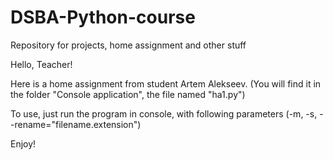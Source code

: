 # DSBA-Python-course
Repository for projects, home assignment and other stuff

Hello, Teacher!

Here is a home assignment from student Artem Alekseev. (You will find it in the folder "Console application", the file named "ha1.py")

To use, just run the program in console, with following parameters (-m, -s, --rename="filename.extension")

Enjoy!

